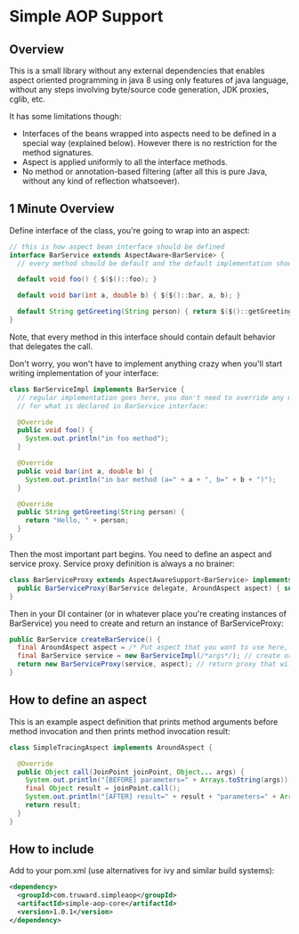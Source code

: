 Simple AOP Support
==================

## Overview

This is a small library without any external dependencies that enables aspect oriented programming in java 8
using only features of java language, without any steps involving byte/source code generation, JDK proxies, cglib, etc.

It has some limitations though:
* Interfaces of the beans wrapped into aspects need to be defined in a special way (explained below). However there is no
restriction for the method signatures.
* Aspect is applied uniformly to all the interface methods.
* No method or annotation-based filtering (after all this is pure Java, without any kind of reflection whatsoever).

## 1 Minute Overview

Define interface of the class, you're going to wrap into an aspect:

```java
// this is how aspect bean interface should be defined
interface BarService extends AspectAware<BarService> {
  // every method should be default and the default implementation should delegate method call

  default void foo() { $($()::foo); }

  default void bar(int a, double b) { $($()::bar, a, b); }

  default String getGreeting(String person) { return $($()::getGreeting, person); }
}
```

Note, that every method in this interface should contain default behavior that delegates the call.

Don't worry, you won't have to implement anything crazy when you'll start writing implementation of your interface:

```java
class BarServiceImpl implements BarService {
  // regular implementation goes here, you don't need to override any method except
  // for what is declared in BarService interface:

  @Override
  public void foo() {
    System.out.println("in foo method");
  }

  @Override
  public void bar(int a, double b) {
    System.out.println("in bar method (a=" + a + ", b=" + b + ")");
  }

  @Override
  public String getGreeting(String person) {
    return "Hello, " + person;
  }
}
```

Then the most important part begins. You need to define an aspect and service proxy.
Service proxy definition is always a no brainer:

```java
class BarServiceProxy extends AspectAwareSupport<BarService> implements BarService {
  public BarServiceProxy(BarService delegate, AroundAspect aspect) { super(delegate, aspect); }
}
```

Then in your DI container (or in whatever place you're creating instances of BarService) you need to
create and return an instance of BarServiceProxy:

```java
public BarService createBarService() {
  final AroundAspect aspect = /* Put aspect that you want to use here, for example: */NoopAroundAspect.INSTANCE;
  final BarService service = new BarServiceImpl(/*args*/); // create original service instance
  return new BarServiceProxy(service, aspect); // return proxy that will wrap calls to this service
}
```

## How to define an aspect

This is an example aspect definition that prints method arguments before method invocation and
then prints method invocation result:

```java
class SimpleTracingAspect implements AroundAspect {

  @Override
  public Object call(JoinPoint joinPoint, Object... args) {
    System.out.println("[BEFORE] parameters=" + Arrays.toString(args));
    final Object result = joinPoint.call();
    System.out.println("[AFTER] result=" + result + "parameters=" + Arrays.toString(args));
    return result;
  }
}
```

## How to include

Add to your pom.xml (use alternatives for ivy and similar build systems):

```xml
<dependency>
  <groupId>com.truward.simpleaop</groupId>
  <artifactId>simple-aop-core</artifactId>
  <version>1.0.1</version>
</dependency>
```
